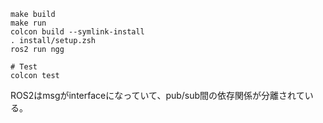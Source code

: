 ```
make build
make run
colcon build --symlink-install
. install/setup.zsh
ros2 run ngg  

# Test
colcon test
```

ROS2はmsgがinterfaceになっていて、pub/sub間の依存関係が分離されている。




